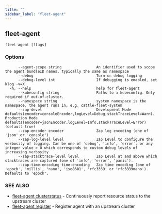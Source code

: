 ```yaml
---
title: ""
sidebar_label: "fleet-agent"
---
```

## fleet-agent



```
fleet-agent [flags]
```

### Options

```
      --agent-scope string                An identifier used to scope the agent bundleID names, typically the same as namespace
      --debug                             Turn on debug logging
      --debug-level int                   If debugging is enabled, set klog -v=X
  -h, --help                              help for fleet-agent
      --kubeconfig string                 Paths to a kubeconfig. Only required if out-of-cluster.
      --namespace string                  system namespace is the namespace, the agent runs in, e.g. cattle-fleet-system
      --zap-devel                         Development Mode defaults(encoder=consoleEncoder,logLevel=Debug,stackTraceLevel=Warn). Production Mode defaults(encoder=jsonEncoder,logLevel=Info,stackTraceLevel=Error) (default true)
      --zap-encoder encoder               Zap log encoding (one of 'json' or 'console')
      --zap-log-level level               Zap Level to configure the verbosity of logging. Can be one of 'debug', 'info', 'error', or any integer value > 0 which corresponds to custom debug levels of increasing verbosity
      --zap-stacktrace-level level        Zap Level at and above which stacktraces are captured (one of 'info', 'error', 'panic').
      --zap-time-encoding time-encoding   Zap time encoding (one of 'epoch', 'millis', 'nano', 'iso8601', 'rfc3339' or 'rfc3339nano'). Defaults to 'epoch'.
```

### SEE ALSO

* [fleet-agent clusterstatus](./fleet-agent_clusterstatus)	 - Continuously report resource status to the upstream cluster
* [fleet-agent register](./fleet-agent_register)	 - Register agent with an upstream cluster

